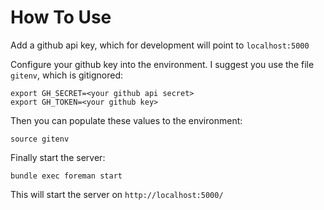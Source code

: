 How To Use
==========

Add a github api key, which for development will point to `localhost:5000`

Configure your github key into the environment.  I suggest you use the file `gitenv`, which
is gitignored:

    export GH_SECRET=<your github api secret>
    export GH_TOKEN=<your github key>

Then you can populate these values to the environment:

    source gitenv

Finally start the server:

    bundle exec foreman start

This will start the server on `http://localhost:5000/`
